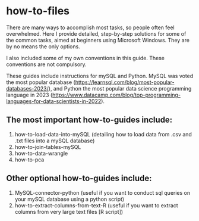 # how-to-files

There are many ways to accomplish most tasks, so people often feel overwhelmed. Here I provide detailed, step-by-step solutions for some of the common tasks, aimed at beginners using Microsoft Windows. They are by no means the only options. 

I also included some of my own conventions in this guide. These conventions are not compulsory. 

These guides include instructions for mySQL and Python. MySQL was voted the most popular database (https://learnsql.com/blog/most-popular-databases-2023/), and Python the most popular data science programming language in 2023 (https://www.datacamp.com/blog/top-programming-languages-for-data-scientists-in-2022).

## The most important how-to-guides include:

1. how-to-load-data-into-mySQL (detailing how to load data from .csv and .txt files into a mySQL database)
2. how-to-join-tables-mySQL
3. how-to-data-wrangle
4. how-to-pca

## Other optional how-to-guides include:
1. MySQL-connector-python (useful if you want to conduct sql queries on your mySQL database using a python script)
2. how-to-extract-columns-from-text-R (useful if you want to extract columns from very large text files [R script])
